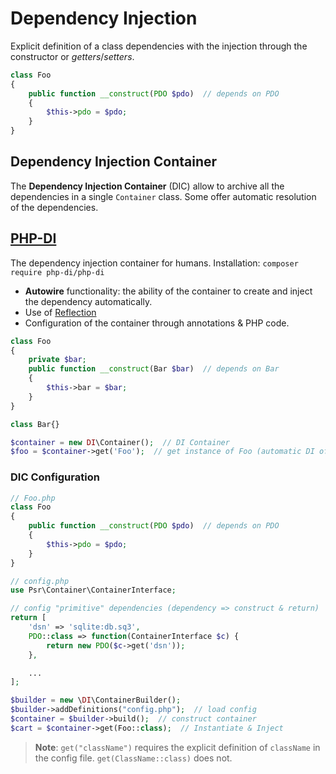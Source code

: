 # Dependency Injection

Explicit definition of a class dependencies with the injection through the constructor or *getters*/*setters*.

```php
class Foo
{
    public function __construct(PDO $pdo)  // depends on PDO
    {
        $this->pdo = $pdo;
    }
}
```

## Dependency Injection Container

The **Dependency Injection Container** (DIC) allow to archive all the dependencies in a single `Container` class. Some offer automatic resolution of the dependencies.

## [PHP-DI](https://php-di.org/)

The dependency injection container for humans. Installation: `composer require php-di/php-di`

- **Autowire** functionality: the ability of the container to create and inject the dependency automatically.
- Use of [Reflection](https://www.php.net/manual/en/intro.reflection.php)
- Configuration of the container through annotations & PHP code.

```php
class Foo
{
    private $bar;
    public function __construct(Bar $bar)  // depends on Bar
    {
        $this->bar = $bar;
    }
}

class Bar{}

$container = new DI\Container();  // DI Container
$foo = $container->get('Foo');  // get instance of Foo (automatic DI of Bar)
```

### DIC Configuration

```php
// Foo.php
class Foo
{
    public function __construct(PDO $pdo)  // depends on PDO
    {
        $this->pdo = $pdo;
    }
}
```

```php
// config.php
use Psr\Container\ContainerInterface;

// config "primitive" dependencies (dependency => construct & return)
return [
    'dsn' => 'sqlite:db.sq3',
    PDO::class => function(ContainerInterface $c) {
        return new PDO($c->get('dsn'));
    },

    ...
];
```

```php
$builder = new \DI\ContainerBuilder();
$builder->addDefinitions("config.php");  // load config
$container = $builder->build();  // construct container
$cart = $container->get(Foo::class);  // Instantiate & Inject
```

> **Note**: `get("className")` requires the explicit definition of `className` in the config file. `get(ClassName::class)` does not.
